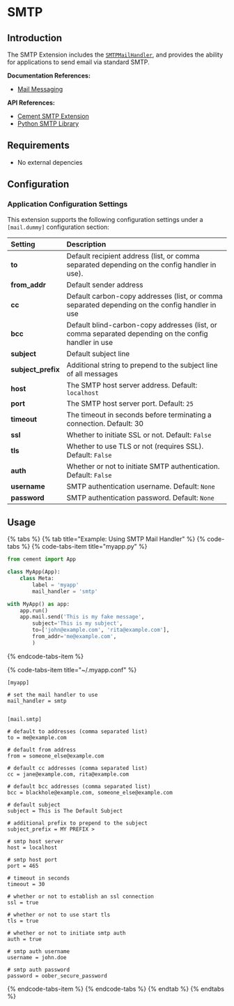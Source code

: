 # SMTP

## Introduction

The SMTP Extension includes the [`SMTPMailHandler`](https://cement.readthedocs.io/en/2.99/api/ext/ext_smtp/#cement.ext.ext_smtp.SMTPMailHandler), and provides the ability for applications to send email via standard SMTP.

**Documentation References:**

* [Mail Messaging](../core-foundation/mail-messaging.md)

**API References:**

* [Cement SMTP Extension](https://cement.readthedocs.io/en/2.99/api/ext/ext_smtp)
* [Python SMTP Library](https://docs.python.org/3/library/smtplib.html)

## Requirements

* No external depencies

## Configuration

### Application Configuration Settings

This extension supports the following configuration settings under a `[mail.dummy]` configuration section:

| **Setting** | **Description** |
| :--- | :--- |
| **to** | Default recipient address \(list, or comma separated depending on the config handler in use\). |
| **from\_addr** | Default sender address |
| **cc** | Default carbon-copy addresses \(list, or comma separated depending on the config handler in use |
| **bcc** | Default blind-carbon-copy addresses \(list, or comma separated depending on the config handler in use |
| **subject** | Default subject line |
| **subject\_prefix** | Additional string to prepend to the subject line of all messages |
| **host** | The SMTP host server address. Default: `localhost` |
| **port** | The SMTP host server port. Default: `25` |
| **timeout** | The timeout in seconds before terminating a connection. Default: 30 |
| **ssl** | Whether to initiate SSL or not. Default: `False` |
| **tls** | Whether to use TLS or not \(requires SSL\). Default: `False` |
| **auth** | Whether or not to initiate SMTP authentication. Default: `False` |
| **username** | SMTP authentication username. Default: `None` |
| **password** | SMTP authentication password. Default: `None` |

## Usage

{% tabs %}
{% tab title="Example: Using SMTP Mail Handler" %}
{% code-tabs %}
{% code-tabs-item title="myapp.py" %}
```python
from cement import App

class MyApp(App):
    class Meta:
        label = 'myapp'
        mail_handler = 'smtp'

with MyApp() as app:
    app.run()
    app.mail.send('This is my fake message',
        subject='This is my subject',
        to=['john@example.com', 'rita@example.com'],
        from_addr='me@example.com',
        )
```
{% endcode-tabs-item %}

{% code-tabs-item title="~/.myapp.conf" %}
```
[myapp]

# set the mail handler to use
mail_handler = smtp


[mail.smtp]

# default to addresses (comma separated list)
to = me@example.com

# default from address
from = someone_else@example.com

# default cc addresses (comma separated list)
cc = jane@example.com, rita@example.com

# default bcc addresses (comma separated list)
bcc = blackhole@example.com, someone_else@example.com

# default subject
subject = This is The Default Subject

# additional prefix to prepend to the subject
subject_prefix = MY PREFIX >

# smtp host server
host = localhost

# smtp host port
port = 465

# timeout in seconds
timeout = 30

# whether or not to establish an ssl connection
ssl = true

# whether or not to use start tls
tls = true

# whether or not to initiate smtp auth
auth = true

# smtp auth username
username = john.doe

# smtp auth password
password = oober_secure_password
```
{% endcode-tabs-item %}
{% endcode-tabs %}
{% endtab %}
{% endtabs %}

